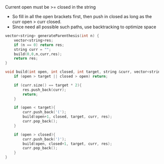 Current open must be >= closed in the string
- So fill in all the open brackets first, then push in closed as long as the curr open > curr closed.
- Since need all possible such paths, use backtracking to optimize space

```cpp
vector<string> generateParenthesis(int n) {
    vector<string>res;
    if (n == 0) return res;
    string curr = "";
    build(0,0,n,curr,res);
    return res;
}

void build(int open, int closed, int target, string &curr, vector<string>&res){
    if (open > target || closed > open) return;

    if (curr.size() == target * 2){
        res.push_back(curr);
        return;
    }

    if (open < target){
        curr.push_back('(');
        build(open+1, closed, target, curr, res);
        curr.pop_back();
    }

    if (open > closed){
        curr.push_back(')');
        build(open, closed+1, target, curr, res);
        curr.pop_back();
    }
}
```

